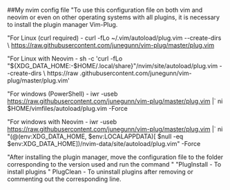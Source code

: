 ##My nvim config file
"To use this configuration file on both vim and neovim or even on other operating systems with all plugins, it is necessary to install the plugin manager Vim-Plug.
 
"For Linux (curl required) - curl -fLo ~/.vim/autoload/plug.vim --create-dirs \ https://raw.githubusercontent.com/junegunn/vim-plug/master/plug.vim

"For Linux with Neovim - sh -c 'curl -fLo "${XDG_DATA_HOME:-$HOME/.local/share}"/nvim/site/autoload/plug.vim --create-dirs \ https://raw .githubusercontent.com/junegunn/vim-plug/master/plug.vim'

"For windows (PowerShell) - iwr -useb https://raw.githubusercontent.com/junegunn/vim-plug/master/plug.vim |` ni $HOME/vimfiles/autoload/plug.vim -Force

"For windows with Neovim - iwr -useb https://raw.githubusercontent.com/junegunn/vim-plug/master/plug.vim |` ni "$(@($env:XDG_DATA_HOME, $env:LOCALAPPDATA)[ $null -eq $env:XDG_DATA_HOME])/nvim-data/site/autoload/plug.vim" -Force

"After installing the plugin manager, move the configuration file to the folder corresponding to the version used and run the command "
"PlugInstall - To install plugins
" PlugClean - To uninstall plugins after removing or commenting out the corresponding line.
